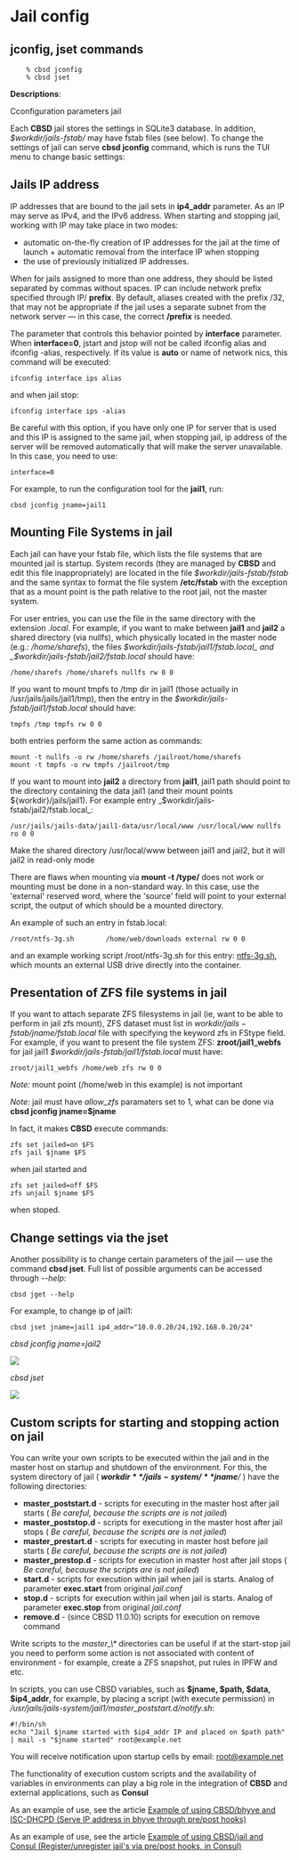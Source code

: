 # Jail config

## jconfig, jset commands

```
	% cbsd jconfig
	% cbsd jset
```

**Descriptions**:

Cconfiguration parameters jail

Each **CBSD** jail stores the settings in SQLite3 database. In addition, _$workdir/jails-fstab/_ may have fstab files (see below). To change the settings of jail can serve **cbsd jconfig** command, which is runs the TUI menu to change basic settings:

## Jails IP address

IP addresses that are bound to the jail sets in **ip4\_addr** parameter. As an IP may serve as IPv4, and the IPv6 address. When starting and stopping jail, working with IP may take place in two modes:

- automatic on-the-fly creation of IP addresses for the jail at the time of launch + automatic removal from the interface IP when stopping
- the use of previously initialized IP addresses.

When for jails assigned to more than one address, they should be listed separated by commas without spaces. IP can include network prefix specified through IP/ **prefix**. By default, aliases created with the prefix /32, that may not be appropriate if the jail uses a separate subnet from the network server — in this case, the correct **/prefix** is needed.

The parameter that controls this behavior pointed by **interface** parameter. When **interface=0**, jstart and jstop will not be called ifconfig alias and ifconfig -alias, respectively. If its value is **auto** or name of network nics, this command will be executed:

```
ifconfig interface ips alias
```

and when jail stop:

```
ifconfig interface ips -alias
```

Be careful with this option, if you have only one IP for server that is used and this IP is assigned to the same jail, when stopping jail, ip address of the server will be removed automatically that will make the server unavailable. In this case, you need to use:

```
interface=0
```

For example, to run the configuration tool for the **jail1**, run:


```
cbsd jconfig jname=jail1
```

## Mounting File Systems in jail

Each jail can have your fstab file, which lists the file systems that are mounted jail is startup. System records (they are managed by **CBSD** and edit this file inappropriately) are located in the file _$workdir/jails-fstab/fstab_ and
the same syntax to format the file system **/etc/fstab** with the exception that as a mount point is the path relative to the root jail, not the master system.

For user entries, you can use the file in the same directory with the extension _.local_.
For example, if you want to make between **jail1** and **jail2** a shared directory (via nullfs), which physically located in the master node (e.g.: _/home/sharefs_),
the files _$workdir/jails-fstab/jail1/fstab.local_ and _$workdir/jails-fstab/jail2/fstab.local_ should have:

```
/home/sharefs /home/sharefs nullfs rw 0 0
```

If you want to mount tmpfs to /tmp dir in jail1 (those actually in /usr/jails/jails/jail1/tmp), then the entry in the _$workdir/jails-fstab/jail1/fstab.local_ should have:

```
tmpfs /tmp tmpfs rw 0 0
```

both entries perform the same action as commands:

```
mount -t nullfs -o rw /home/sharefs /jailroot/home/sharefs
mount -t tmpfs -o rw tmpfs /jailroot/tmp
```

If you want to mount into **jail2** a directory from **jail1**, jail1 path should point to the directory containing the data jail1 (and their mount points ${workdir}/jails/jail1). For example entry _$workdir/jails-fstab/jail2/fstab.local_:

```
/usr/jails/jails-data/jail1-data/usr/local/www /usr/local/www nullfs ro 0 0
```

Make the shared directory /usr/local/www between jail1 and jail2, but it will jail2 in read-only mode

There are flaws when mounting via **mount -t /type/** does not work or mounting must be done in a non-standard way. In this case, use the 'external' reserved word, where the 'source' field will point to your external script, the output of which should be a mounted directory.

An example of such an entry in fstab.local:

```
/root/ntfs-3g.sh        /home/web/downloads external rw 0 0
```

and an example working script /root/ntfs-3g.sh for this entry: [ntfs-3g.sh](https://github.com/cbsd/cbsd/blob/v13.1.1/share/examples/jails-fstab/ntfs-3g.sh), which mounts an external USB drive directly into the container.

## Presentation of ZFS file systems in jail

If you want to attach separate ZFS filesystems in jail (ie, want to be able to perform in jail zfs mount), ZFS dataset must list in _$workdir/jails-fstab/$jname/fstab.local_ file with specifying the keyword zfs in FStype field. For example, if you want to present the file system ZFS: **zroot/jail1\_webfs** for jail jail1 _$workdir/jails-fstab/jail1/fstab.local_ must have:

```
zroot/jail1_webfs /home/web zfs rw 0 0
```

_Note:_ mount point (/home/web in this example) is not important

_Note:_ jail must have _allow\_zfs_ paramaters set to 1, what can be done via **cbsd jconfig jname=$jname**

In fact, it makes **CBSD** execute commands:

```
zfs set jailed=on $FS
zfs jail $jname $FS
```

when jail started and

```
zfs set jailed=off $FS
zfs unjail $jname $FS
```

when stoped.

## Change settings via the jset

Another possibility is to change certain parameters of the jail — use the command **cbsd jset**. Full list of possible arguments can be accessed through _--help_:

```
cbsd jget --help
```

For example, to change ip of jail1:

```
cbsd jset jname=jail1 ip4_addr="10.0.0.20/24,192.168.0.20/24"
```

_cbsd jconfig jname=jail2_

![](http://www.bsdstore.ru/img/jconfig1.png)

_cbsd jset_

![](http://www.bsdstore.ru/img/jconfig2.png)

## Custom scripts for starting and stopping action on jail

You can write your own scripts to be executed within the jail and in the master host on startup and shutdown of the environment. For this, the system directory of jail ( _**$workdir**/jails-system/ **$jname**/_ ) have the following directories:

- **master\_poststart.d** \- scripts for executing in the master host after jail starts ( _Be careful, because the scripts are is not jailed_)
- **master\_poststop.d** \- scripts for executiong in the master host after jail stops ( _Be careful, because the scripts are is not jailed_)
- **master\_prestart.d** \- scripts for executing in master host before jail starts ( _Be careful, because the scripts are is not jailed_)
- **master\_prestop.d** \- scripts for execution in master host after jail stops ( _Be careful, because the scripts are is not jailed_)
- **start.d** \- scripts for execution within jail when jail is starts. Analog of parameter **exec.start** from original _jail.conf_
- **stop.d** \- scripts for execution within jail when jail is starts. Analog of parameter **exec.stop** from original _jail.conf_
- **remove.d** \- (since CBSD 11.0.10) scripts for execution on remove command

Write scripts to the _master\_\\\*_ directories can be useful if at the start-stop jail you need to perform some action is not associated with content of environment - for example, create a ZFS snapshot, put rules in IPFW and etc.

In scripts, you can use CBSD variables, such as **$jname, $path, $data, $ip4\_addr**, for example, by placing a script (with execute permission) in _/usr/jails/jails-system/jail1/master\_poststart.d/notify.sh_:

```
#!/bin/sh
echo "Jail $jname started with $ip4_addr IP and placed on $path path" | mail -s "$jname started" root@example.net
```

You will receive notification upon startup cells by email: root@example.net

The functionality of execution custom scripts and the availability of variables in environments can play a big role in the integration of **CBSD** and external applications, such as **Consul**

As an example of use, see the article [Example of using CBSD/bhyve and ISC-DHCPD (Serve IP address in bhyve through pre/post hooks)](http://www.bsdstore.ru/en/articles/cbsd_vm_hook_dhcpd.html)

As an example of use, see the article [Example of using CBSD/jail and Consul (Register/unregister jail's via pre/post hooks, in Consul)](http://www.bsdstore.ru/en/articles/cbsd_jail_hook_consul.html)


